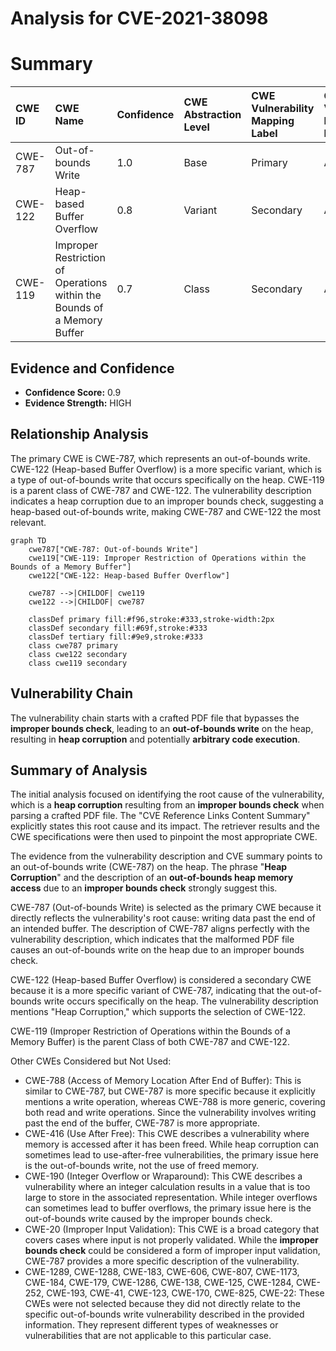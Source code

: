 # Analysis for CVE-2021-38098

# Summary
| CWE ID    | CWE Name                                                     | Confidence | CWE Abstraction Level | CWE Vulnerability Mapping Label | CWE-Vulnerability Mapping Notes |
| :-------- | :----------------------------------------------------------- | :--------- | :---------------------- | :------------------------------ | :------------------------------ |
| CWE-787   | Out-of-bounds Write                                          | 1.0        | Base                    | Primary                         | Allowed                       |
| CWE-122   | Heap-based Buffer Overflow                                   | 0.8        | Variant                 | Secondary                       | Allowed                       |
| CWE-119   | Improper Restriction of Operations within the Bounds of a Memory Buffer | 0.7 | Class | Secondary | Allowed |

## Evidence and Confidence

*   **Confidence Score:** 0.9
*   **Evidence Strength:** HIGH

## Relationship Analysis
The primary CWE is CWE-787, which represents an out-of-bounds write. CWE-122 (Heap-based Buffer Overflow) is a more specific variant, which is a type of out-of-bounds write that occurs specifically on the heap. CWE-119 is a parent class of CWE-787 and CWE-122. The vulnerability description indicates a heap corruption due to an improper bounds check, suggesting a heap-based out-of-bounds write, making CWE-787 and CWE-122 the most relevant.

```mermaid
graph TD
    cwe787["CWE-787: Out-of-bounds Write"]
    cwe119["CWE-119: Improper Restriction of Operations within the Bounds of a Memory Buffer"]
    cwe122["CWE-122: Heap-based Buffer Overflow"]
    
    cwe787 -->|CHILDOF| cwe119
    cwe122 -->|CHILDOF| cwe787
    
    classDef primary fill:#f96,stroke:#333,stroke-width:2px
    classDef secondary fill:#69f,stroke:#333
    classDef tertiary fill:#9e9,stroke:#333
    class cwe787 primary
    class cwe122 secondary
    class cwe119 secondary
```

## Vulnerability Chain
The vulnerability chain starts with a crafted PDF file that bypasses the **improper bounds check**, leading to an **out-of-bounds write** on the heap, resulting in **heap corruption** and potentially **arbitrary code execution**.

## Summary of Analysis
The initial analysis focused on identifying the root cause of the vulnerability, which is a **heap corruption** resulting from an **improper bounds check** when parsing a crafted PDF file. The "CVE Reference Links Content Summary" explicitly states this root cause and its impact. The retriever results and the CWE specifications were then used to pinpoint the most appropriate CWE.

The evidence from the vulnerability description and CVE summary points to an out-of-bounds write (CWE-787) on the heap. The phrase "**Heap Corruption**" and the description of an **out-of-bounds heap memory access** due to an **improper bounds check** strongly suggest this.

CWE-787 (Out-of-bounds Write) is selected as the primary CWE because it directly reflects the vulnerability's root cause: writing data past the end of an intended buffer. The description of CWE-787 aligns perfectly with the vulnerability description, which indicates that the malformed PDF file causes an out-of-bounds write on the heap due to an improper bounds check.

CWE-122 (Heap-based Buffer Overflow) is considered a secondary CWE because it is a more specific variant of CWE-787, indicating that the out-of-bounds write occurs specifically on the heap. The vulnerability description mentions "Heap Corruption," which supports the selection of CWE-122.

CWE-119 (Improper Restriction of Operations within the Bounds of a Memory Buffer) is the parent Class of both CWE-787 and CWE-122.

Other CWEs Considered but Not Used:

*   CWE-788 (Access of Memory Location After End of Buffer): This is similar to CWE-787, but CWE-787 is more specific because it explicitly mentions a write operation, whereas CWE-788 is more generic, covering both read and write operations. Since the vulnerability involves writing past the end of the buffer, CWE-787 is more appropriate.
*   CWE-416 (Use After Free): This CWE describes a vulnerability where memory is accessed after it has been freed. While heap corruption can sometimes lead to use-after-free vulnerabilities, the primary issue here is the out-of-bounds write, not the use of freed memory.
*   CWE-190 (Integer Overflow or Wraparound): This CWE describes a vulnerability where an integer calculation results in a value that is too large to store in the associated representation. While integer overflows can sometimes lead to buffer overflows, the primary issue here is the out-of-bounds write caused by the improper bounds check.
*   CWE-20 (Improper Input Validation): This CWE is a broad category that covers cases where input is not properly validated. While the **improper bounds check** could be considered a form of improper input validation, CWE-787 provides a more specific description of the vulnerability.
*   CWE-1289, CWE-1288, CWE-183, CWE-606, CWE-807, CWE-1173, CWE-184, CWE-179, CWE-1286, CWE-138, CWE-125, CWE-1284, CWE-252, CWE-193, CWE-41, CWE-123, CWE-170, CWE-825, CWE-22: These CWEs were not selected because they did not directly relate to the specific out-of-bounds write vulnerability described in the provided information. They represent different types of weaknesses or vulnerabilities that are not applicable to this particular case.
